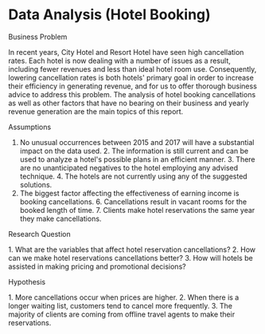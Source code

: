 # Data Analysis (Hotel Booking)

Business Problem

In recent years, City Hotel and Resort Hotel have seen high cancellation rates. Each hotel is now dealing with a number of issues as a result, including fewer revenues and less than ideal hotel room use. Consequently, lowering cancellation rates is both hotels' primary goal in order to increase their efficiency in generating revenue, and for us to offer thorough business advice to address this problem. The analysis of hotel booking cancellations as well as other factors that have no bearing on their business and yearly revenue generation are the main topics of this report.

Assumptions

1. ﻿﻿﻿No unusual occurrences between 2015 and 2017 will have a substantial impact on the data used.
﻿﻿﻿2. The information is still current and can be used to analyze a hotel's possible plans in an efficient manner.
﻿﻿﻿3. There are no unanticipated negatives to the hotel employing any advised technique.
﻿﻿﻿4. The hotels are not currently using any of the suggested solutions.
5. The biggest factor affecting the effectiveness of earning income is booking cancellations.
﻿﻿﻿6. Cancellations result in vacant rooms for the booked length of time.
﻿﻿﻿7. Clients make hotel reservations the same year they make cancellations.

Research Question

﻿﻿﻿1. What are the variables that affect hotel reservation cancellations?
﻿﻿﻿2. How can we make hotel reservations cancellations better?
﻿﻿﻿3. How will hotels be assisted in making pricing and promotional decisions?

Hypothesis

﻿﻿﻿1. More cancellations occur when prices are higher.
﻿﻿﻿2. When there is a longer waiting list, customers tend to cancel more frequently.
﻿﻿﻿3. The majority of clients are coming from offline travel agents to make their reservations.
